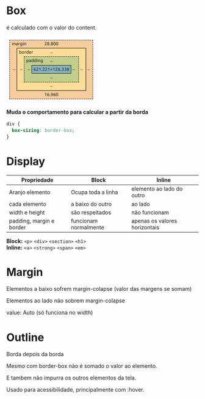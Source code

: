 # Box
é calculado com o valor do content.

![](./box-content.png)

**Muda o comportamento para calcular a partir da borda**
```css
div {
  box-sizing: border-box;
}
```

# Display

|Propriedade|Block|Inline|
|-|-|-|
|Aranjo elemento|Ocupa toda a linha|elemento ao lado do outro|
|cada elemento| a baixo do outro|ao lado
|width e height|são respeitados|não funcionam|
|padding, margin e border|funcionam normalmente|apenas os valores horizontais|

**Block:** `<p>` `<div>` `<section>` `<h1>`  
**Inline:** `<a>` `<strong>` `<span>` `<em>`

# Margin

Elementos a baixo sofrem margin-colapse (valor das margens se somam)

Elementos ao lado não sobrem margin-colapse

value: Auto (só funciona no width)

# Outline

Borda depois da borda

Mesmo com border-box não é somado o valor ao elemento.

E tambem não impurra os outros elementos da tela.

Usado para acessibilidade, principalmente com :hover.